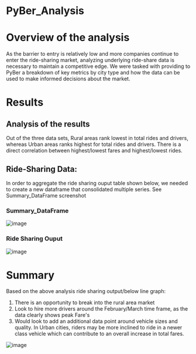 # PyBer_Analysis

# Overview of the analysis
  As the barrier to entry is relatively low and more companies continue to enter the ride-sharing market, analyzing underlying ride-share data is necessary to maintain a competitive edge. We were tasked with providing to PyBer a breakdown of key metrics by city type and how the data can be used to make informed decisions about the market.

# Results

## Analysis of the results
Out of the three data sets, Rural areas rank lowest in total rides and drivers, whereas Urban areas ranks highest for total rides and drivers. There is a direct correlation between highest/lowest fares and highest/lowest rides.

## Ride-Sharing Data:
In order to aggregate the ride sharing ouput table shown below, we needed to create a new dataframe that consolidated multiple series. See Summary_DataFrame screenshot

### Summary_DataFrame 

![image](https://user-images.githubusercontent.com/85204128/126097744-a59d3c4a-abb9-41d5-b184-4ac93cf2ceb9.png)

### Ride Sharing Ouput

![image](https://user-images.githubusercontent.com/85204128/126097567-69de07e8-2769-4477-812a-0393bfeff874.png)

# Summary
  
  Based on the above analysis ride sharing output/below line graph:
  1. There is an opportunity to break into the rural area market
  2. Look to hire more drivers around the February/March time frame, as the data clearly shows peak Fare's
  3. Would look to add an additional data point around vehicle sizes and quality. In Urban cities, riders may be more inclined to ride in a newer class vehicle which can contribute to an overall increase in total fares.


![image](https://user-images.githubusercontent.com/85204128/126098406-3b23d374-829f-4b61-90dd-2fd7d712833e.png)
